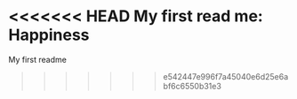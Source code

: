 <<<<<<< HEAD
My first read me: Happiness
=======
My first readme
>>>>>>> e542447e996f7a45040e6d25e6abf6c6550b31e3
